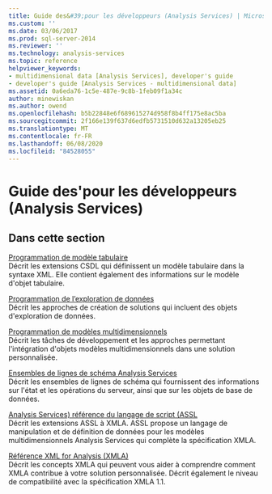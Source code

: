 ```yaml
---
title: Guide des&#39;pour les développeurs (Analysis Services) | Microsoft Docs
ms.custom: ''
ms.date: 03/06/2017
ms.prod: sql-server-2014
ms.reviewer: ''
ms.technology: analysis-services
ms.topic: reference
helpviewer_keywords:
- multidimensional data [Analysis Services], developer's guide
- developer's guide [Analysis Services - multidimensional data]
ms.assetid: 0a6eda76-1c5e-487e-9c8b-1feb09f1a34c
author: minewiskan
ms.author: owend
ms.openlocfilehash: b5b22848e6f689615274d958f8b4ff175e8ac5ba
ms.sourcegitcommit: 2f166e139f637d6edfb5731510d632a13205eb25
ms.translationtype: MT
ms.contentlocale: fr-FR
ms.lasthandoff: 06/08/2020
ms.locfileid: "84528055"
---
```

# <a name="developer39s-guide-analysis-services"></a>Guide des&#39;pour les développeurs (Analysis Services)
    
## <a name="in-this-section"></a>Dans cette section  
 [Programmation de modèle tabulaire](tabular-model-programming-compatibility-levels-1050-1103/tabular-model-programming-for-compatibility-levels-1050-through-1103.md)  
 Décrit les extensions CSDL qui définissent un modèle tabulaire dans la syntaxe XML. Elle contient également des informations sur le modèle d'objet tabulaire.  
  
 [Programmation de l’exploration de données](dev-guide/data-mining-programming.md)  
 Décrit les approches de création de solutions qui incluent des objets d'exploration de données.  
  
 [Programmation de modèles multidimensionnels](multidimensional-models/multidimensional-model-programming.md)  
 Décrit les tâches de développement et les approches permettant l'intégration d'objets modèles multidimensionnels dans une solution personnalisée.  
  
 [Ensembles de lignes de schéma Analysis Services](https://docs.microsoft.com/bi-reference/schema-rowsets/analysis-services-schema-rowsets)  
 Décrit les ensembles de lignes de schéma qui fournissent des informations sur l'état et les opérations du serveur, ainsi que sur les objets de base de données.  
  
 [Analysis Services&#41; référence du langage de script &#40;ASSL](https://docs.microsoft.com/bi-reference/assl/analysis-services-scripting-language-assl-for-xmla)  
 Décrit les extensions ASSL à XMLA. ASSL propose un langage de manipulation et de définition de données pour les modèles multidimensionnels Analysis Services qui complète la spécification XMLA.  
  
 [Référence XML for Analysis &#40;XMLA&#41;](https://docs.microsoft.com/bi-reference/xmla/xml-for-analysis-xmla-reference)  
 Décrit les concepts XMLA qui peuvent vous aider à comprendre comment XMLA contribue à votre solution personnalisée. Décrit également le niveau de compatibilité avec la spécification XMLA 1.1.  
  
  
